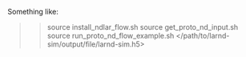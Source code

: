Something like:

>> source install_ndlar_flow.sh
>> source get_proto_nd_input.sh
>> source run_proto_nd_flow_example.sh </path/to/larnd-sim/output/file/larnd-sim.h5>


